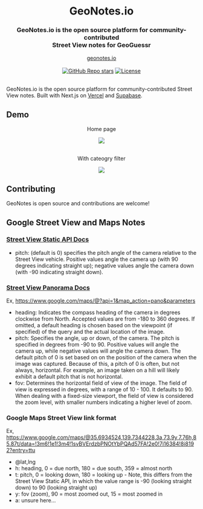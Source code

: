 <div align="center">
  <h1 align="center">GeoNotes.io</h1>
  <h3>GeoNotes.io is the open source platform for community-contributed<br />Street View notes for GeoGuessr</h3>
</div>

<div align="center">
  <a href="https://geonotes.io">geonotes.io</a>
</div>

<br/>

<div align="center">
  <a href="https://github.com/andrewheekkin/geonotes.io/stargazers"><img alt="GitHub Repo stars" src="https://img.shields.io/github/stars/andrewheekin/geonotes.io"></a>
  <a href="https://github.com/andrewheekin/geonotes.io/blob/main/LICENSE"><img alt="License" src="https://img.shields.io/badge/license-AGPLv3-purple"></a>
</div>

<br/>

GeoNotes.io is the open source platform for community-contributed Street View notes. Built with Next.js on [Vercel](http://vercel.com/) and [Supabase](https://supabase.com/).

## Demo
<div align="center">
  <p>Home page</p>
  <img src="https://github.com/andrewheekin/geonotes.io/assets/4684591/9c112c93-6f14-46fb-b5e1-d0144fbf6668">
</div>
<br />
<div align="center">
  <p>With cateogry filter</p>
  <img src="https://github.com/andrewheekin/geonotes.io/assets/4684591/178a0a9c-7717-4a1b-bd20-3f7a1db8a163">
</div>

## Contributing
GeoNotes is open source and contributions are welcome!


## Google Street View and Maps Notes

### [Street View Static API Docs](https://developers.google.com/maps/documentation/streetview/request-streetview)
- pitch: (default is 0) specifies the pitch angle of the camera relative to the Street View vehicle. Positive values angle the camera up (with 90 degrees indicating straight up); negative values angle the camera down (with -90 indicating straight down).


### [Street View Panorama Docs](https://developers.google.com/maps/documentation/urls/get-started#street-view-action)
Ex, https://www.google.com/maps/@?api=1&map_action=pano&parameters
- heading: Indicates the compass heading of the camera in degrees clockwise from North. Accepted values are from -180 to 360 degrees. If omitted, a default heading is chosen based on the viewpoint (if specified) of the query and the actual location of the image.
- pitch: Specifies the angle, up or down, of the camera. The pitch is specified in degrees from -90 to 90. Positive values will angle the camera up, while negative values will angle the camera down. The default pitch of 0 is set based on on the position of the camera when the image was captured. Because of this, a pitch of 0 is often, but not always, horizontal. For example, an image taken on a hill will likely exhibit a default pitch that is not horizontal.
- fov: Determines the horizontal field of view of the image. The field of view is expressed in degrees, with a range of 10 - 100. It defaults to 90. When dealing with a fixed-size viewport, the field of view is considered the zoom level, with smaller numbers indicating a higher level of zoom.


### Google Maps Street View link format
Ex, https://www.google.com/maps/@35.6934524,139.7344228,3a,73.9y,7.76h,85.87t/data=!3m6!1e1!3m4!1svBVErdzbPNOtYbPQAd57FA!2e0!7i16384!8i8192?entry=ttu
- @lat,lng
- h: heading, 0 = due north, 180 = due south, 359 = almost north
- t: pitch,  0 = looking down, 180 = looking up - Note, this differs from the Street View Static API, in which the value range is -90 (looking straight down) to 90 (looking straight up)
- y: fov (zoom), 90 = most zoomed out, 15 = most zoomed in
- a: unsure here...
